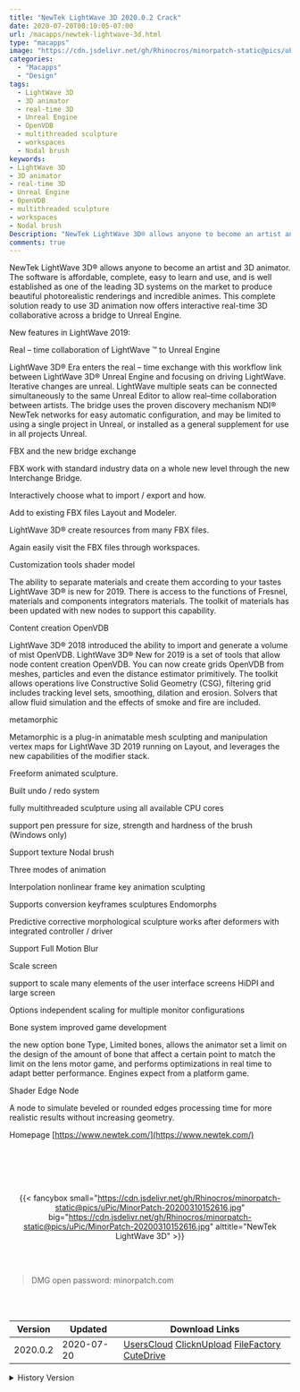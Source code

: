 ```yaml
---
title: "NewTek LightWave 3D 2020.0.2 Crack"
date: 2020-07-20T00:10:05-07:00
url: /macapps/newtek-lightwave-3d.html
type: "macapps"
image: "https://cdn.jsdelivr.net/gh/Rhinocros/minorpatch-static@pics/uPic/brqTbg.png"
categories:
  - "Macapps"
  - "Design"
tags:
  - LightWave 3D
  - 3D animator
  - real-time 3D
  - Unreal Engine
  - OpenVDB
  - multithreaded sculpture
  - workspaces
  - Nodal brush
keywords:
- LightWave 3D
- 3D animator
- real-time 3D
- Unreal Engine
- OpenVDB
- multithreaded sculpture
- workspaces
- Nodal brush
Description: "NewTek LightWave 3D® allows anyone to become an artist and 3D animator. The software is affordable, complete, easy to learn and use"
comments: true
---
```


NewTek LightWave 3D® allows anyone to become an artist and 3D animator. The software is affordable, complete, easy to learn and use, and is well established as one of the leading 3D systems on the market to produce beautiful photorealistic renderings and incredible animes. This complete solution ready to use 3D animation now offers interactive real-time 3D collaborative across a bridge to Unreal Engine.

New features in LightWave 2019:

Real – time collaboration of LightWave ™ to Unreal Engine

LightWave 3D® Era enters the real – time exchange with this workflow link between LightWave 3D® Unreal Engine and focusing on driving LightWave. Iterative changes are unreal. LightWave multiple seats can be connected simultaneously to the same Unreal Editor to allow real–time collaboration between artists. The bridge uses the proven discovery mechanism NDI® NewTek networks for easy automatic configuration, and may be limited to using a single project in Unreal, or installed as a general supplement for use in all projects Unreal.

FBX and the new bridge exchange

FBX work with standard industry data on a whole new level through the new Interchange Bridge.

Interactively choose what to import / export and how.

Add to existing FBX files Layout and Modeler.

LightWave 3D® create resources from many FBX files.

Again easily visit the FBX files through workspaces.



Customization tools shader model

The ability to separate materials and create them according to your tastes LightWave 3D® is new for 2019. There is access to the functions
of Fresnel, materials and components integrators materials. The toolkit of materials has been updated with new nodes to support this
capability.



Content creation OpenVDB

LightWave 3D® 2018 introduced the ability to import and generate a volume of mist OpenVDB. LightWave 3D® New for 2019 is a set of tools
that allow node content creation OpenVDB. You can now create grids OpenVDB from meshes, particles and even the distance estimator
primitively. The toolkit allows operations live Constructive Solid Geometry (CSG), filtering grid includes tracking level sets, smoothing,
dilation and erosion. Solvers that allow fluid simulation and the effects of smoke and fire are included.



metamorphic

Metamorphic is a plug-in animatable mesh sculpting and manipulation vertex maps for LightWave 3D 2019 running on Layout, and leverages the
new capabilities of the modifier stack.

Freeform animated sculpture.

Built undo / redo system

fully multithreaded sculpture using all available CPU cores

support pen pressure for size, strength and hardness of the brush (Windows only)

Support texture Nodal brush

Three modes of animation

Interpolation nonlinear frame key animation sculpting

Supports conversion keyframes sculptures Endomorphs

Predictive corrective morphological sculpture works after deformers with integrated controller / driver

Support Full Motion Blur



Scale screen

support to scale many elements of the user interface screens HiDPI and large screen

Options independent scaling for multiple monitor configurations



Bone system improved game development

the new option bone Type, Limited bones, allows the animator set a limit on the design of the amount of bone that affect a certain point
to match the limit on the lens motor game, and performs optimizations in real time to adapt better performance. Engines expect from a
platform game.



Shader Edge Node

A node to simulate beveled or rounded edges processing time for more realistic results without increasing geometry.

Homepage [https://www.newtek.com/](https://www.newtek.com/)

<br/>
<br/>
<script async src="https://pagead2.googlesyndication.com/pagead/js/adsbygoogle.js"></script>
<ins class="adsbygoogle"
     style="display:block; text-align:center;"
     data-ad-layout="in-article"
     data-ad-format="fluid"
     data-ad-client="ca-pub-8746275014476192"
     data-ad-slot="5144997159"></ins>
<script>
     (adsbygoogle = window.adsbygoogle || []).push({});
</script>
<br/>
<br/>


<center>

{{< fancybox small="https://cdn.jsdelivr.net/gh/Rhinocros/minorpatch-static@pics/uPic/MinorPatch-20200310152616.jpg" big="https://cdn.jsdelivr.net/gh/Rhinocros/minorpatch-static@pics/uPic/MinorPatch-20200310152616.jpg" alttitle="NewTek LightWave 3D" >}}

</center>

<br/>
<br/>


> DMG open password: minorpatch.com

<br/>

<br/>
<div id="history_version" class="history_version">

| Version | Updated | Download Links |
| ---- | ---- | ---- |
| 2020.0.2 | 2020-07-20 | [UsersCloud](https://ouo.io/tfV7rl)   [ClicknUpload](https://ouo.io/rnRWDjI)   [FileFactory](https://ouo.io/KWxUUnP)   [CuteDrive](https://ouo.io/doSoXQ) |
<details>
<summary>History Version</summary>

| Version | Updated | Download Links |
| ---- | ---- | ---- |
| 2020.0.1 | 2020-05-28 | [UsersCloud](https://ouo.io/l14BxV)   [ClicknUpload](https://ouo.io/dMUhZe)   [FileFactory](https://ouo.io/JXGszAp)   [CuteDrive](https://ouo.io/kGiFYeD) |
| 2019.1.5 | 2020-03-10 | [UsersCloud](https://ouo.io/688dmwg)   [ClicknUpload](https://ouo.io/DUavFe)   [FileFactory](https://ouo.io/S5UwfpT)   [CuteDrive](https://ouo.io/EXUyrw) |
</details>

</div>
